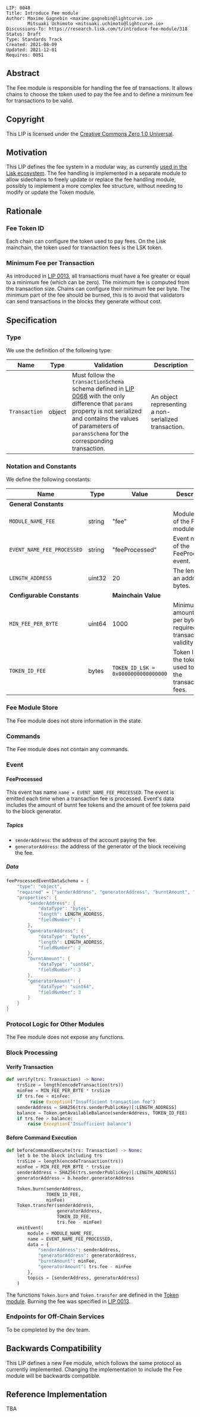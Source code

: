 ```
LIP: 0048
Title: Introduce Fee module
Author: Maxime Gagnebin <maxime.gagnebin@lightcurve.io>
        Mitsuaki Uchimoto <mitsuaki.uchimoto@lightcurve.io>
Discussions-To: https://research.lisk.com/t/introduce-fee-module/318
Status: Draft
Type: Standards Track
Created: 2021-08-09
Updated: 2021-12-01
Requires: 0051
```

## Abstract

The Fee module is responsible for handling the fee of transactions. It allows chains to choose the token used to pay the fee and to define a minimum fee for transactions to be valid.

## Copyright

This LIP is licensed under the [Creative Commons Zero 1.0 Universal](https://creativecommons.org/publicdomain/zero/1.0/).

## Motivation

This LIP defines the fee system in a modular way, as currently [used in the Lisk ecosystem][lip-0040]. The fee handling is implemented in a separate module to allow sidechains to freely update or replace the fee handling module, possibly to implement a more complex fee structure, without needing to modify or update the Token module.

## Rationale

### Fee Token ID

Each chain can configure the token used to pay fees. On the Lisk mainchain, the token used for transaction fees is the LSK token.

### Minimum Fee per Transaction

As introduced in [LIP 0013][lip-0013], all transactions must have a fee greater or equal to a minimum fee (which can be zero). The minimum fee is computed from the transaction size. Chains can configure their minimum fee per byte. The minimum part of the fee should be burned, this is to avoid that validators can send transactions in the blocks they generate without cost.

## Specification

### Type

We use the definition of the following type:

|Name           | Type      |               Validation                  |       Description             |
|---------------|-----------|-------------------------------------------|-------------------------------|
|`Transaction`  | object    | Must follow the `transactionSchema` schema defined in [LIP 0068](https://github.com/LiskHQ/lips/blob/main/proposals/lip-0068.md) with the only difference that `params` property is not serialized and contains the values of parameters of `paramsSchema` for the corresponding transaction. |   An object representing a non-serialized transaction. |

### Notation and Constants

We define the following constants:

| Name                       | Type    | Value                                                                 | Description                                                       |
|----------------------------|---------| -------------------------------------------------------------------|-----------------------------------------------------------|
| **General Constants**      |         |                                                                       |                                                                   |
| `MODULE_NAME_FEE`            | string  | "fee"                                                                     | Module name of the Fee module.                                      |
| `EVENT_NAME_FEE_PROCESSED`            | string  | "feeProcessed"                                             | Event name of the FeeProcessed event.                                      |
| `LENGTH_ADDRESS`    | uint32    |   20    |   The length of an address in bytes.   |
| **Configurable Constants** |         |  **Mainchain Value**                                                                     |                                                                   |
| `MIN_FEE_PER_BYTE`         | uint64  | 1000                                                                  | Minimum amount of fee per byte required for transaction validity. |
| `TOKEN_ID_FEE`             | bytes  | `TOKEN_ID_LSK = 0x0000000000000000` | Token ID of the token used to pay the transaction fees.           |

### Fee Module Store

The Fee module does not store information in the state.

### Commands

The Fee module does not contain any commands.

### Event

#### FeeProcessed

This event has name `name = EVENT_NAME_FEE_PROCESSED`. The event is emitted each time when a transaction fee is processed. Event's data includes the amount of burnt fee tokens and the amount of fee tokens paid to the block generator.

##### Topics

- `senderAddress`: the address of the account paying the fee.
- `generatorAddress`: the address of the generator of the block receiving the fee.

##### Data

```java
feeProcessedEventDataSchema = {
    "type": "object",
    "required" = ["senderAddress", "generatorAddress", "burntAmount", "generatorAmount"],
    "properties": {
        "senderAddress": {
            "dataType": "bytes",
            "length": LENGTH_ADDRESS,
            "fieldNumber": 1
        },
        "generatorAddress": {
            "dataType": "bytes",
            "length": LENGTH_ADDRESS,
            "fieldNumber": 2
        },
        "burntAmount": {
            "dataType": "uint64",
            "fieldNumber": 3
        },
        "generatorAmount": {
            "dataType": "uint64",
            "fieldNumber": 3
        }
    }
}
```

### Protocol Logic for Other Modules

The Fee module does not expose any functions.

### Block Processing

#### Verify Transaction

```python
def verify(trs: Transaction) -> None:
    trsSize = length(encodeTransaction(trs))
    minFee = MIN_FEE_PER_BYTE * trsSize
    if trs.fee < minFee:
         raise Exception("Insufficient transaction fee")
    senderAddress = SHA256(trs.senderPublicKey)[:LENGTH_ADDRESS]
    balance = Token.getAvailableBalance(senderAddress, TOKEN_ID_FEE)
    if trs.fee > balance:
        raise Exception("Insufficient balance")
```

#### Before Command Execution

```python
def beforeCommandExecute(trs: Transaction) -> None:
    let b be the block including trs
    trsSize = length(encodeTransaction(trs))
    minFee = MIN_FEE_PER_BYTE * trsSize
    senderAddress = SHA256(trs.senderPublicKey)[:LENGTH_ADDRESS]
    generatorAddress = b.header.generatorAddress

    Token.burn(senderAddress,
               TOKEN_ID_FEE,
               minFee)
    Token.transfer(senderAddress,
                   generatorAddress,
                   TOKEN_ID_FEE,
                   trs.fee - minFee)
    emitEvent(
        module = MODULE_NAME_FEE,
        name = EVENT_NAME_FEE_PROCESSED,
        data = {
            "senderAddress": senderAddress,
            "generatorAddress": generatorAddress,
            "burntAmount": minFee,
            "generatorAmount": trs.fee - minFee
        },
        topics = [senderAddress, generatorAddress]
    )
```

The functions `Token.burn` and `Token.transfer` are defined in the [Token module][lip-0051]. Burning the fee was specified in [LIP 0013][lip-0013].

### Endpoints for Off-Chain Services

To be completed by the dev team.

## Backwards Compatibility

This LIP defines a new Fee module, which follows the same protocol as currently implemented. Changing the implementation to include the Fee module will be backwards compatible.

## Reference Implementation

TBA

[lip-0013]: https://github.com/LiskHQ/lips/blob/main/proposals/lip-0013.md
[lip-0040]: https://github.com/LiskHQ/lips/blob/main/proposals/lip-0040.md
[lip-0045]: https://github.com/LiskHQ/lips/blob/main/proposals/lip-0045.md
[lip-0051]: https://github.com/LiskHQ/lips/blob/main/proposals/lip-0051.md
